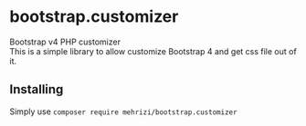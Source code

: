 # bootstrap.customizer
Bootstrap v4 PHP customizer
<br>This is a simple library to allow customize Bootstrap 4 and get css file out of it.

## Installing
Simply use `composer require mehrizi/bootstrap.customizer`
